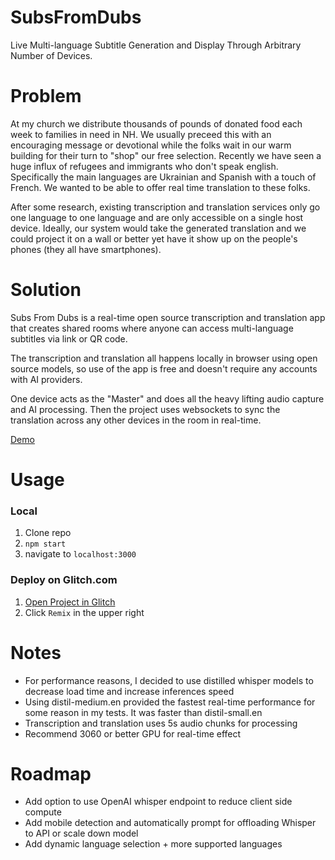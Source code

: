 # SubsFromDubs

Live Multi-language Subtitle Generation and Display Through Arbitrary Number of Devices.

# Problem

At my church we distribute thousands of pounds of donated food each week to families in need in NH. We usually preceed this with an encouraging message or devotional while the folks wait in our warm building for their turn to "shop" our free selection. Recently we have seen a huge influx of refugees and immigrants who don't speak english. Specifically the main languages are Ukrainian and Spanish with a touch of French. We wanted to be able to offer real time translation to these folks.

After some research, existing transcription and translation services only go one language to one language and are only accessible on a single host device. Ideally, our system would take the generated translation and we could project it on a wall or better yet have it show up on the people's phones (they all have smartphones).

# Solution

Subs From Dubs is a real-time open source transcription and translation app that creates shared rooms where anyone can access multi-language subtitles via link or QR code.

The transcription and translation all happens locally in browser using open source models, so use of the app is free and doesn't require any accounts with AI providers.

One device acts as the "Master" and does all the heavy lifting audio capture and AI processing. Then the project uses websockets to sync the translation across any other devices in the room in real-time.

[Demo](https://subsfromdubs.glitch.me)

# Usage

### Local

1. Clone repo
2. `npm start`
3. navigate to `localhost:3000`

### Deploy on Glitch.com

1. [Open Project in Glitch](https://glitch.com/edit/#!/subsfromdubs)
2. Click `Remix` in the upper right

# Notes

- For performance reasons, I decided to use distilled whisper models to decrease load time and increase inferences speed
- Using distil-medium.en provided the fastest real-time performance for some reason in my tests. It was faster than distil-small.en
- Transcription and translation uses 5s audio chunks for processing
- Recommend 3060 or better GPU for real-time effect

# Roadmap

- Add option to use OpenAI whisper endpoint to reduce client side compute
- Add mobile detection and automatically prompt for offloading Whisper to API or scale down model
- Add dynamic language selection + more supported languages
